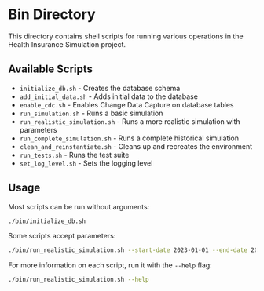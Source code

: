 # Bin Directory

This directory contains shell scripts for running various operations in the Health Insurance Simulation project.

## Available Scripts

- `initialize_db.sh` - Creates the database schema
- `add_initial_data.sh` - Adds initial data to the database
- `enable_cdc.sh` - Enables Change Data Capture on database tables
- `run_simulation.sh` - Runs a basic simulation
- `run_realistic_simulation.sh` - Runs a more realistic simulation with parameters
- `run_complete_simulation.sh` - Runs a complete historical simulation
- `clean_and_reinstantiate.sh` - Cleans up and recreates the environment
- `run_tests.sh` - Runs the test suite
- `set_log_level.sh` - Sets the logging level

## Usage

Most scripts can be run without arguments:

```bash
./bin/initialize_db.sh
```

Some scripts accept parameters:

```bash
./bin/run_realistic_simulation.sh --start-date 2023-01-01 --end-date 2023-12-31
```

For more information on each script, run it with the `--help` flag:

```bash
./bin/run_realistic_simulation.sh --help
```